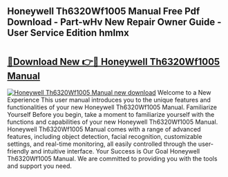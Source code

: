 ## Honeywell Th6320Wf1005 Manual Free Pdf Download - Part-wHv New Repair Owner Guide - User Service Edition hmImx

# <h2><a href="http://bc15243.oget.top/?id=Honeywell+Th6320Wf1005+Manual">🔗Download New 👉🔴 Honeywell Th6320Wf1005 Manual</a></h2>

[![Honeywell Th6320Wf1005 Manual new download](https://i.imgur.com/5g1atiW.png)](http://bc15243.oget.top/?id=Honeywell+Th6320Wf1005+Manual)
Welcome to a New Experience This user manual introduces you to the unique features and functionalities of your new Honeywell Th6320Wf1005 Manual. Familiarize Yourself Before you begin, take a moment to familiarize yourself with the functions and capabilities of your new Honeywell Th6320Wf1005 Manual. Honeywell Th6320Wf1005 Manual comes with a range of advanced features, including object detection, facial recognition, customizable settings, and real-time monitoring, all easily controlled through the user-friendly and intuitive interface. Your Success is Our Goal Honeywell Th6320Wf1005 Manual. We are committed to providing you with the tools and support you need.
